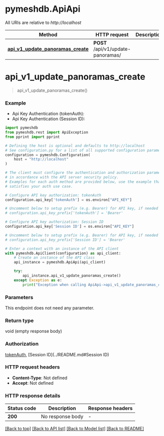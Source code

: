 # pymeshdb.ApiApi

All URIs are relative to *http://localhost*

Method | HTTP request | Description
------------- | ------------- | -------------
[**api_v1_update_panoramas_create**](ApiApi.md#api_v1_update_panoramas_create) | **POST** /api/v1/update-panoramas/ | 


# **api_v1_update_panoramas_create**
> api_v1_update_panoramas_create()



### Example

* Api Key Authentication (tokenAuth):
* Api Key Authentication (Session ID):

```python
import pymeshdb
from pymeshdb.rest import ApiException
from pprint import pprint

# Defining the host is optional and defaults to http://localhost
# See configuration.py for a list of all supported configuration parameters.
configuration = pymeshdb.Configuration(
    host = "http://localhost"
)

# The client must configure the authentication and authorization parameters
# in accordance with the API server security policy.
# Examples for each auth method are provided below, use the example that
# satisfies your auth use case.

# Configure API key authorization: tokenAuth
configuration.api_key['tokenAuth'] = os.environ["API_KEY"]

# Uncomment below to setup prefix (e.g. Bearer) for API key, if needed
# configuration.api_key_prefix['tokenAuth'] = 'Bearer'

# Configure API key authorization: Session ID
configuration.api_key['Session ID'] = os.environ["API_KEY"]

# Uncomment below to setup prefix (e.g. Bearer) for API key, if needed
# configuration.api_key_prefix['Session ID'] = 'Bearer'

# Enter a context with an instance of the API client
with pymeshdb.ApiClient(configuration) as api_client:
    # Create an instance of the API class
    api_instance = pymeshdb.ApiApi(api_client)

    try:
        api_instance.api_v1_update_panoramas_create()
    except Exception as e:
        print("Exception when calling ApiApi->api_v1_update_panoramas_create: %s\n" % e)
```



### Parameters

This endpoint does not need any parameter.

### Return type

void (empty response body)

### Authorization

[tokenAuth](../README.md#tokenAuth), [Session ID](../README.md#Session ID)

### HTTP request headers

 - **Content-Type**: Not defined
 - **Accept**: Not defined

### HTTP response details

| Status code | Description | Response headers |
|-------------|-------------|------------------|
**200** | No response body |  -  |

[[Back to top]](#) [[Back to API list]](../README.md#documentation-for-api-endpoints) [[Back to Model list]](../README.md#documentation-for-models) [[Back to README]](../README.md)

